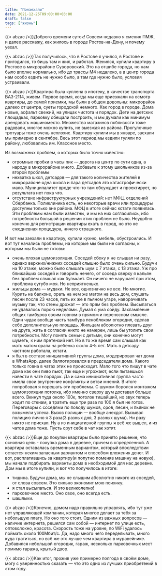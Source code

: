 ```yaml
---
title: "Понаехали"
date: 2021-12-25T09:00:00+03:00
draft: false
tags: ["жизнь"]
---
```

{{< abzac />}}Доброго времени суток! Совсем недавно я сменил ПМЖ, и далее расскажу, как жилось в городе Ростов-на-Дону, и почему уехал.
<!--more-->
{{< abzac />}}Так получилось, что в Ростове я учился, в Ростове и пригодился, то бишь там и жил, и работал. Женился, купили квартиру в Ростове в микрорайоне Суворовский. Это на отшибе города, но нам было вполне нормально, ибо до трассы М4 недалеко, а в центр города нам особо ездить не нужно было, а там где нужно было, условия устраивали. 

{{< abzac />}}Квартира была куплена в ипотеку, в качестве транспорта ВАЗ-2114, живем. 
Первое время, когда мы еще приезжали на осмотр квартиры, до самой приемки, мы были в общем довольны: микрорайон далеко от центра, суеты городской немного. Как город в городе. Дома новые, асфальт свежий, на улицах чистота и порядок. Дети на детских площадках, парковку обещали построить, и мы думали как минимум арендовать машиноместо. Множество магазинов поблизости тоже радовали, многое можно купить, не выезжая из района. Прогулочные тротуары тоже очень неплохие. Квартиру купили мы в январе, заехали мы примерно в сентябре. Весь этот период мы ездили гуляли по району, любовались им. Классное место.

Из возможных проблем, о которых было точно известно:

- огромные пробки в часы пик — дорога на центр по сути одна, а народу в микрорайоне много. Добавьте к этому школьников из-за второй проблемы
- нехватка школ, детсадов — для такого количества жителей в микрорайоне одна школа и пара детсадов это катастрофически мало.  Муниципалитет вроде что-то там обсуждает и проектирует, но результата нет пока что.
- отсутствие инфраструктурных учреждений: нет МФЦ, отделений Сбербанка. Поликлиника есть, но некоторые врачи или процедуры доступны только вне района. МФЦ в итоге сейчас кстати появилась.
Эти проблемы нам были известны, и мы на них согласились, ибо потребности большой в решении этих проблем не было. Неудобно конечно для регистрации квартиры ехать в город, но это не ежедневная процедура, ничего страшного.

И вот мы заехали в квартиру, купили кухню, мебель, обустроились. И вот тут начались проблемы, на которые мы были не согласны, к которым мы были не готовы:
- очень плохая шумоизоляция. Соседей сбоку я не слышал ни разу, однако верхних/нижних соседей слышно было очень сильно. Будучи на 10 этаже, можно было слышать шум с 7 этажа, с 13 этажа.  Уж про ближайших соседей и говорить нечего, от соседа сверху я кальян без проблем слышал как булькает. Он ничего не нарушает при этом, проблема сугубо моя. Но неприятненько.
- жильцы дома — мудаки. Не все, однозначно не все. Но многие. Курить на балконе, орать на нем же матом на весь дом, слушать песни после 23 часов, петь их же в пьяном угаре, наворачивать музыку так, что стены дрожат — это прям без проблем. Высыпаться не удавалось порою неделями. Думал с ума сойду. Захламление общих тамбуров своим говном в прямом и переносном смысле. Один чудак вообще часть тамбура пеноблоком огородил, сделав себе дополнительную площадь. Жильцам абсолютно плевать друг на друга, жить в согласии никто не намерен, лишь бы утолить свои потребности. Могу понять семьи с детьми, они конечно могут шуметь, к ним претензий нет. Но в то же время сам слышал как мать матом орала на ребенка около 4-5 лет. Мать в детсаду частном работала, кстати.
- я был в составе инициативной группы дома, модерировал чат дома в WhatsApp, далее баллотировался в председатели дома. Какого только говна в чатах этих не происходит. Мало того что пишут в чате дома как они пиво пьют, так еще и угрожают, если пытаешься навести в чате порядок. Да и сама инициативная группа часто имела свои внутренние конфликты и ветви мнений. 
    В итоге попробовал я порешать эти проблемы. С шумом боролся монтажом шумоизоляции потолка, ибо именно сверху шум доставал больше всего. Вкинул туда около 100к, потолок тишайший, но звук теперь ходит по стенам, а тратить еще три раза по 100 я был не готов. Переговоры с соседями по поводу шумов, оров, песен, и пьянок не возымели успеха. Вызов полиции — вообще анекдот. Вызывал полицию лично я 3 раза(3 разных дня, 3 разных шума). Ни разу никто не приехал. Ну а из инициативной группы я всё же вышел, и из чатов дома тоже. Пусть срут себе в чат как хотят.

{{< abzac />}}Еще до покупки квартиры было принято решение, что основная цель  - покупка дома в деревне, причем в определенной. А квартира оставалась временным вариантом, который впоследствии остается неким запасным вариантом и способом вложения денег. И вот, расплатившись за квартиру(и попутно поменяв машину на новую), мы начали подбирать варианты дома в необходимой для нас деревне. Дом мы в итоге купили, и вот что получилось в итоге:
- тишина. Будучи дома, мы не слышим абсолютно никого из соседей, от слова совсем. Это сильно экономит мою психику.
- я стал высыпаться. И это великолепно!
- парковочное место.  Оно свое, оно всегда есть.
- шашлыки. 

{{< abzac />}}Конечно, домом надо правильно управлять, ибо тут уже нет управляющей компании, которая многое делает за тебя за небольшую плату. Но оно того стоит. 
Одним из важных вопросов — наличие интернета, решился сам собой — интернет по улице есть, оптоволокно, красота. Скорость тоже на уровне, по WiFi удалось поймать около 100Мбит/с.
Да, надо много чего переделывать, много куда тратиться, но всё же это лучше чем квартира в муравейнике.
Добавился небольшой огородик, гараж, несколько парковочных мест помимо гаража, крытый двор. 

{{< abzac />}}Как итог, прожив уже примерно полгода в своём доме, могу с уверенностью сказать — что это одно из лучших приобретений в этом году. 
